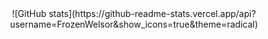 <div align=center>
  ![GitHub stats](https://github-readme-stats.vercel.app/api?username=FrozenWelsor&show_icons=true&theme=radical)
</div>
